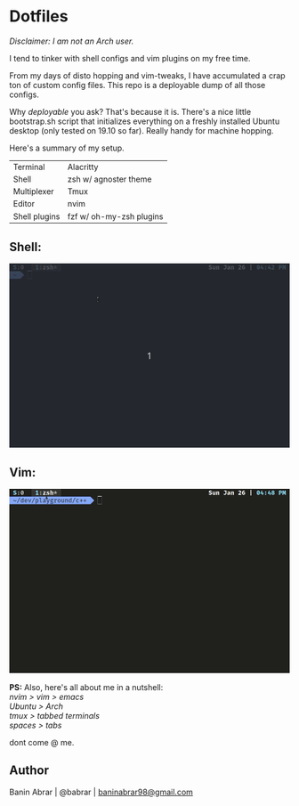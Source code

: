 
# Dotfiles
*Disclaimer: I am not an Arch user.*

I tend to tinker with shell configs and vim plugins on my free time. 

From my days of disto hopping and vim-tweaks, I have accumulated a crap ton of custom config files. This repo is a deployable dump of all those configs.

Why *deployable* you ask? That's because it is. There's  a nice little bootstrap.sh script that initializes everything on a freshly installed Ubuntu desktop (only tested on 19.10 so far). Really handy for machine hopping.

Here's  a summary of my setup.

|  |  |
|--|--|
|  Terminal	| Alacritty  |
|	Shell | zsh w/ agnoster theme	|
|Multiplexer| Tmux|
|Editor| nvim|
| Shell plugins | fzf w/ oh-my-zsh plugins |

## Shell:
![](static/my-shell-workflow.gif)

## Vim:
![](static/vim-workflow.gif)

**PS:** Also, here's all about me in a nutshell:  
*nvim > vim > emacs  
Ubuntu > Arch  
tmux > tabbed terminals  
spaces > tabs*  

dont come @ me.

## Author
Banin Abrar | @babrar | baninabrar98@gmail.com
